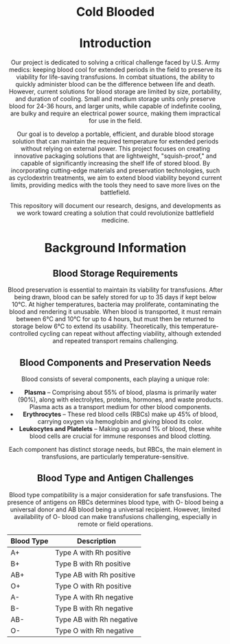 <style>
    body {
        text-align: center;
    }
</style>

# Cold Blooded

# Introduction
Our project is dedicated to solving a critical challenge faced by U.S. Army medics: keeping blood cool for extended periods in the field to preserve its viability for life-saving transfusions. In combat situations, the ability to quickly administer blood can be the difference between life and death. However, current solutions for blood storage are limited by size, portability, and duration of cooling. Small and medium storage units only preserve blood for 24-36 hours, and larger units, while capable of indefinite cooling, are bulky and require an electrical power source, making them impractical for use in the field.

Our goal is to develop a portable, efficient, and durable blood storage solution that can maintain the required temperature for extended periods without relying on external power. This project focuses on creating innovative packaging solutions that are lightweight, "squish-proof," and capable of significantly increasing the shelf life of stored blood. By incorporating cutting-edge materials and preservation technologies, such as cyclodextrin treatments, we aim to extend blood viability beyond current limits, providing medics with the tools they need to save more lives on the battlefield.

This repository will document our research, designs, and developments as we work toward creating a solution that could revolutionize battlefield medicine.

# Background Information

## Blood Storage Requirements
Blood preservation is essential to maintain its viability for transfusions. After being drawn, blood can be safely stored for up to 35 days if kept below 10°C. At higher temperatures, bacteria may proliferate, contaminating the blood and rendering it unusable. When blood is transported, it must remain between 6°C and 10°C for up to 4 hours, but must then be returned to storage below 6°C to extend its usability. Theoretically, this temperature-controlled cycling can repeat without affecting viability, although extended and repeated transport remains challenging.

## Blood Components and Preservation Needs

Blood consists of several components, each playing a unique role:

- **Plasma** – Comprising about 55% of blood, plasma is primarily water (90%), along with electrolytes, proteins, hormones, and waste products. Plasma acts as a transport medium for other blood components.
- **Erythrocytes** – These red blood cells (RBCs) make up 45% of blood, carrying oxygen via hemoglobin and giving blood its color.
- **Leukocytes and Platelets** – Making up around 1% of blood, these white blood cells are crucial for immune responses and blood clotting.

Each component has distinct storage needs, but RBCs, the main element in transfusions, are particularly temperature-sensitive.

## Blood Type and Antigen Challenges

Blood type compatibility is a major consideration for safe transfusions. The presence of antigens on RBCs determines blood type, with O- blood being a universal donor and AB blood being a universal recipient. However, limited availability of O- blood can make transfusions challenging, especially in remote or field operations.

| Blood Type | Description                |
|------------|----------------------------|
| A+         | Type A with Rh positive    |
| B+         | Type B with Rh positive    |
| AB+        | Type AB with Rh positive   |
| O+         | Type O with Rh positive    |
| A-         | Type A with Rh negative    |
| B-         | Type B with Rh negative    |
| AB-        | Type AB with Rh negative   |
| O-         | Type O with Rh negative    |
